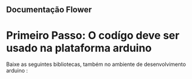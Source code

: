 ## Documentação Flower 

<h1>Primeiro Passo: O codígo deve ser usado na plataforma arduino</h1>
<p>Baixe as seguintes bibliotecas, também no ambiente de desenvolvimento arduino : </p>
